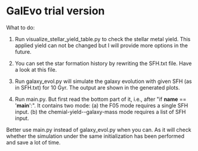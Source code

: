 # GalEvo trial version

What to do:

1. Run visualize_stellar_yield_table.py to check the stellar metal yield. 
This applied yield can not be changed but I will provide more options in the future.

2. You can set the star formation history by rewriting the SFH.txt file. Have a look at this file.

3. Run galaxy_evol.py will simulate the galaxy evolution with given SFH (as in SFH.txt) for 10 Gyr. The output are shown in the generated plots.

4. Run main.py. But first read the bottom part of it, i.e., after "if __name__ == '__main__':". 
It contains two mode: 
(a) the F05 mode requires a single SFH input.
(b) the chemial-yield--galaxy-mass mode requires a list of SFH input.

Better use main.py instead of galaxy_evol.py when you can. 
As it will check whether the simulation under the same initialization has been performed and save a lot of time.
